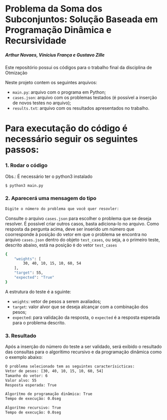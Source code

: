 # Problema da Soma dos Subconjuntos: Solução Baseada em Programação Dinâmica e Recursividade
##### Arthur Novaes, Vinícius França e Gustavo Zille

Este repositório possui os códigos para o trabalho final da disciplina de Otmização 

Neste projeto contem os seguintes arquivos:
* ```main.py```: arquivo com o programa em Python;
* ```cases.json```: arquivo com os problemas testados (é possível a inserção de novos testes no arquivo);
* ```results.txt```: arquivo com os resultados apresentados no trabalho.



# Para executação do código é necessário seguir os seguintes passos:
### 1. Rodar o código
Obs.: É necessário ter o python3 instalado
```sh
$ python3 main.py
```

### 2. Aparecerá uma mensagem do tipo
```sh
Digite o número do problema que você quer resovler:
```
Consulte o arquivo ```cases.json``` para escolher o problema que se deseja resolver. É possível criar outros casos, basta adiciona-lo no arquivo.
Como resposta da pergunta acima, deve ser inserido um número que coorresponde à posição do vetor em que o problema se encontra no arquivo ```cases.json``` dentro do objeto ```test_cases```, ou seja, a o primeiro teste, descrito abaixo, está na posição ```0``` do vetor ```test_cases```
```sh
{
    "weights": [
        30, 40, 10, 15, 10, 60, 54
    ],
    "target": 55,
    "expected": "True"
}
```
A estrutura do teste é a sguinte:
* ```weights```: vetor de pesos a serem avaliados;
* ```target```: valor alvor que se deseja alcançar com a combinação dos pesos;
* ```expected```: para validação da resposta, o ```expected``` é a resposta esperada para o problema descrito.

### 3. Resultado
Após a inserção do número do teste a ser validado, será exibido o resultado das consultas para o algorítimo recursivo e da programação dinâmica como o exemplo abaixo:
```sh
O problema selecionado tem as seguintes caracterísicticas:
Vetor de pesos: [30, 40, 10, 15, 10, 60, 54]
Tamanho do vetor: 6
Valor alvo: 55
Resposta esperada: True

Algorítmo de programação dinâmica: True
Tempo de execução: 0.0seg

Algorítmo recursivo: True
Tempo de execução: 0.0seg
```

